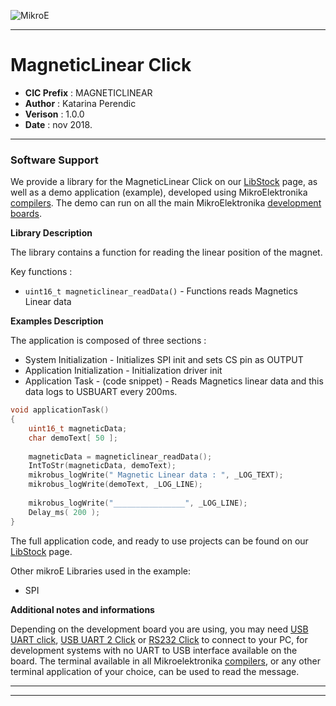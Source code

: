 ![MikroE](http://www.mikroe.com/img/designs/beta/logo_small.png)

---

# MagneticLinear Click

- **CIC Prefix**  : MAGNETICLINEAR
- **Author**      : Katarina Perendic
- **Verison**     : 1.0.0
- **Date**        : nov 2018.

---

### Software Support

We provide a library for the MagneticLinear Click on our [LibStock](https://libstock.mikroe.com/projects/view/2654/magnetic-linear-click) 
page, as well as a demo application (example), developed using MikroElektronika 
[compilers](http://shop.mikroe.com/compilers). The demo can run on all the main 
MikroElektronika [development boards](http://shop.mikroe.com/development-boards).

**Library Description**

The library contains a function for reading the linear position of the magnet.

Key functions :

- ``` uint16_t magneticlinear_readData() ``` - Functions reads Magnetics Linear data

**Examples Description**

The application is composed of three sections :

- System Initialization - Initializes SPI init and sets CS pin as OUTPUT
- Application Initialization - Initialization driver init
- Application Task - (code snippet) - Reads Magnetics linear data and this data logs to USBUART every 200ms.

```.c
void applicationTask()
{
    uint16_t magneticData;
    char demoText[ 50 ];
    
    magneticData = magneticlinear_readData();
    IntToStr(magneticData, demoText);
    mikrobus_logWrite(" Magnetic Linear data : ", _LOG_TEXT);
    mikrobus_logWrite(demoText, _LOG_LINE);
    
    mikrobus_logWrite("________________", _LOG_LINE);
    Delay_ms( 200 );
}
```

The full application code, and ready to use projects can be found on our 
[LibStock](https://libstock.mikroe.com/projects/view/2654/magnetic-linear-click) page.

Other mikroE Libraries used in the example:

- SPI

**Additional notes and informations**

Depending on the development board you are using, you may need 
[USB UART click](http://shop.mikroe.com/usb-uart-click), 
[USB UART 2 Click](http://shop.mikroe.com/usb-uart-2-click) or 
[RS232 Click](http://shop.mikroe.com/rs232-click) to connect to your PC, for 
development systems with no UART to USB interface available on the board. The 
terminal available in all Mikroelektronika 
[compilers](http://shop.mikroe.com/compilers), or any other terminal application 
of your choice, can be used to read the message.

---
---
